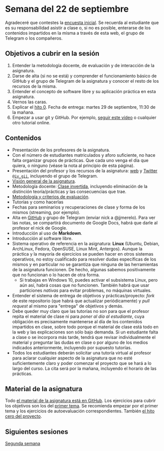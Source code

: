 # Semana del 22 de septiembre

Agradeceré que contestes la
[encuesta inicial](https://docs.google.com/forms/d/e/1FAIpQLSeMknM68xF9D-n_ej6ppjEDi3xkxjzMBcSu_zopwLIZ1LRfJQ/viewform). Se
recuerda al estudiante que es su responsabilidad asistir a clase o, si
no es posible,
enterarse de los contenidos impartidos en la misma a través de esta web, el grupo de Telegram o los compañeros.


## Objetivos a cubrir en la sesión

1. Entender la metodología docente, de evaluación y de interacción de la asignatura.
2. Darse de alta (si no se está) y comprender el funcionamiento básico de GitHub y el
   grupo de Telegram de la asignatura y conocer el resto de los recursos de la misma.
2. Entender el concepto de software libre y su aplicación práctica en esta asignatura.
3. Vernos las caras.
4. Explicar el
   [hito 0](http://jj.github.io/IV/documentos/proyecto/0.Repositorio). Fecha
   de entrega: martes 29 de septiembre, 11:30 de la mañana.
6. Empezar a usar git y GitHub. Por
   ejemplo,
   [seguir este vídeo](https://www.youtube.com/watch?v=gmXyJI01qa8) o
   cualquier otro tutorial online.

## Contenidos

* Presentación de los profesores de la asignatura.
* Con el número de estudiantes matriculados y aforo suficiente, no hace falta organizar grupos
  de prácticas. Que cada uno venga el día que quiera, o ninguno (véase
  la nota al principio de esta página).
* Presentación del profesor y los recursos de la
  asignatura: [web](http://jj.github.io/IV)
  y [Twitter `@iv_gii`](http://twitter.com/iv_gii), incluyendo el
  grupo de Telegram.
* [Visión general de la asignatura](https://grados.ugr.es/informatica/pages/infoacademica/guias_docentes/curso_actual/cuarto/tecnologiasdelainformacion/infraestructuravirtual).
* Metodología
  docente:
  [Clase invertida](http://www.tecnologiasparalaeducacion.es/la-clase-inversa-flip-classroom-tecnologias/),
  incluyendo eliminación de la distinción teoría/prácticas y las
  consecuencias que trae. 
* [Metodología y criterios de evaluación](../Metodología_y_criterios_de_evaluación.md).
* Tutorías y como hacerlas
* Fechas para seminarios y recuperaciones de clase y forma de los mismos (streaming, por ejemplo).
* Alta en [GitHub](http://github.com) y grupo de Telegram (enviar nick
  a @jjmerelo). Para ver las notas, se compartirá documento de Google
  Docs, habrá que darle al profesor el nick de Google.
* Introducción al uso de **Markdown**.
* Introducción al software libre.
* Sistema operativo de referencia en la asignatura: **Linux** (Ubuntu,
  Debian, ArchLinux, Fedora, OpenSUSE, Linux Mint, Antergos). Aunque la práctica
  y la mayoría de ejercicios se pueden hacer en otros sistemas
  operativos, no estoy cualificado para resolver dudas
  específicas de los mismos y en particular no se garantiza que
  ninguna de las herramientas de la asignatura funcionen. De hecho, algunas
  sabemos positivamente que no funcionan o lo hacen de otra forma.
  * Si trabajas en Windows 10, puedes activar el subsistema Linux, pero aún
  así, habrá cosas que no funcionen. También habrá que usar
  particiones *nativas* para evitar problemas, no máquinas virtuales.
* Entender el sistema de entrega de objetivos y prácticas/proyecto: *fork* de este repositorio (que
  habrá que actualizar periódicamente) y *pull request* al mismo para
  "entrega" de objetivos y demás.
* Debe queder muy claro que las tutorías no son para que el profesor
  repita el material de clase ni para *poner al día al estudiante*, cuya obligación es precisamente mantenerse al día de los contenidos impartidos en clase, sobre todo porque el material de clase
  está todo en la web y las explicaciones son sólo bajo demanda. Si un
  estudiante falta a clase o se incorpora más tarde, tendrá que revisar individualmente el material y preguntar las dudas en clase o por alguno de los
  medios indicados anteriormente, incluyendo por supuesto tutorías.
* Todos los estudiantes deberán solicitar una tutoría virtual al profesor para
  aclarar cualquier aspecto de la asignatura que
  no esté suficientemente claro y poder comenzar el proyecto que se hará a lo largo
  del curso. La cita será por la mañana, incluyendo el horario de las prácticas.

## Material de la asignatura

Todo
[el material de la asignatura está en GitHub](http://jj.github.io/IV). Los ejercicios para cubrir los objetivos son los del [primer tema](http://jj.github.io/IV/documentos/temas/Intro_concepto_y_soporte_fisico). Se
recomienda empezar por el primer tema y los ejercicios de
autoevaluación correspondientes. También
[el hito cero del proyecto](http://jj.github.io/IV/documentos/proyecto/0.Repositorio). 

## Siguientes sesiones

[Segunda semana](semana-02.md)
